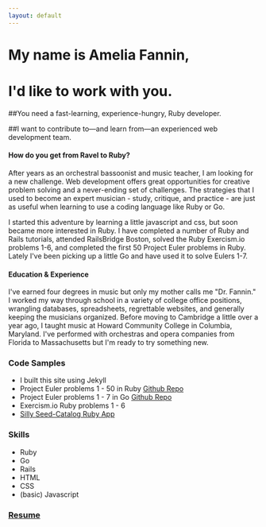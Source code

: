 ```yaml
---
layout: default
---
```

<div class= "banner">
  <h1>My name is Amelia Fannin,</h1> 
  <h1>I'd like to work with you.</h1>
</div>

##You need a fast-learning, experience-hungry, Ruby developer.

##I want to contribute to—and learn from—an experienced web development team. 

#### How do you get from Ravel to Ruby?
After years as an orchestral bassoonist and music teacher, I am looking for a new challenge. Web development offers great opportunities for creative problem solving and a never-ending set of challenges. The strategies that I used to become an expert musician - study, critique, and practice - are just as useful when learning to use a coding language like Ruby or Go.

I started this adventure by learning a little javascript and css, but soon became more interested in Ruby. I have completed a number of Ruby and Rails tutorials, attended RailsBridge Boston, solved the Ruby Exercism.io problems 1-6, and completed the first 50 Project Euler problems in Ruby.  Lately I've been picking up a little Go and have used it to solve Eulers 1-7. 

#### Education & Experience
I've earned four degrees in music but only my mother calls me "Dr. Fannin." I worked my way through school in a variety of college office positions, wrangling databases, spreadsheets, regrettable websites, and generally keeping the musicians organized. Before moving to Cambridge a little over a year ago, I taught music at Howard Community College in Columbia, Maryland. I've performed with orchestras and opera companies from Florida to Massachusetts but I'm ready to try something new.

<div class= "col">
  <h3>Code Samples</h3>
  <ul>
    <li>I built this site using Jekyll</li>
    <li>Project Euler problems 1 - 50 in Ruby <a href="https://github.com/AmeliaFannin/euler">Github Repo</a></li>
    <li>Project Euler problems 1 - 7 in Go <a href="https://github.com/AmeliaFannin/euler/tree/master/go">Github Repo</a></li>
    <li>Exercism.io Ruby problems 1 - 6</li>
    <li><a href="https://github.com/AmeliaFannin/seed-catalog">Silly Seed-Catalog Ruby App</a></li>
  </ul>
</div>

<div class= "col">
  <h3>Skills</h3>
  <ul>
    <li>Ruby</li>
    <li>Go</li>
    <li>Rails</li> 
    <li>HTML</li>
    <li>CSS</li>
    <li>(basic) Javascript</li>
  </ul>
</div>

<div class= "col">
  <h3><a href="https://AmeliaFannin.gihub.io/about">Resume</a></h3>
</div>




